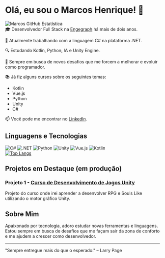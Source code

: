 # Olá, eu sou o Marcos Henrique! 👋
![Marcos GitHub Estatística](https://github-readme-stats.vercel.app/api?username=midnightbr&show_icons=true&theme=dark)
<br>
🎓 Desenvolvedor Full Stack na [Engegraph](https://engegraph.com.br) há mais de dois anos.

📌 Atualmente trabalhando com a linguagem C# na plataforma .NET.

🔍 Estudando Kotlin, Python, IA e Unity Engine.

🚀 Sempre em busca de novos desafios que me forcem a melhorar e evoluir como programador.

📚 Já fiz alguns cursos sobre os seguintes temas:
- Kotlin
- Vue.js
- Python
- Unity
- C#

📫 Você pode me encontrar no [LinkedIn](https://www.linkedin.com/in/marcoshenrique-developer/).

## Linguagens e Tecnologias
![C#](https://img.shields.io/badge/-C%23-239120?style=flat-square&logo=c-sharp&logoColor=white)
![.NET](https://img.shields.io/badge/-.NET-512BD4?style=flat-square&logo=dotnet&logoColor=white)
![Python](https://img.shields.io/badge/-Python-3776AB?style=flat-square&logo=python&logoColor=white)
![Unity](https://img.shields.io/badge/-Unity-000000?style=flat-square&logo=unity&logoColor=white)
![Vue.js](https://img.shields.io/badge/-Vue.js-4FC08D?style=flat-square&logo=vue.js&logoColor=white)
![Kotlin](https://img.shields.io/badge/-Kotlin-7F52FF?style=flat&logo=kotlin&logoColor=white)
<br>
[![Top Langs](https://github-readme-stats.vercel.app/api/top-langs/?username=midnightbr&layout=compact&langs_count=8&theme=dark)](https://github.com/anuraghazra/github-readme-stats)
<br>

## Projetos em Destaque (em produção)

### Projeto 1 - [Curso de Desenvolvimento de Jogos Unity](https://github.com/midnightbr/Curso-Unity-RPG)
Projeto do curso onde irei aprender a desenvolver RPG e Souls Like utilizando o motor gráfico Unity.

## Sobre Mim

Apaixonado por tecnologia, adoro estudar novas ferramentas e linguagens. Estou sempre em busca de desafios que me façam sair da zona de conforto e me ajudem a crescer como desenvolvedor.

---

"Sempre entregue mais do que o esperado." – Larry Page
